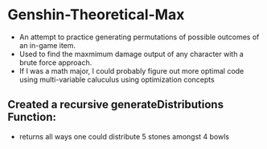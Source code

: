 # Genshin-Theoretical-Max

- An attempt to practice generating permutations of possible outcomes of an in-game item.
- Used to find the maxmimum damage output of any character with a brute force approach.
- If I was a math major, I could probably figure out more optimal code using multi-variable caluculus using optimization concepts

## Created a recursive generateDistributions Function:
- returns all ways one could distribute 5 stones amongst 4 bowls 

